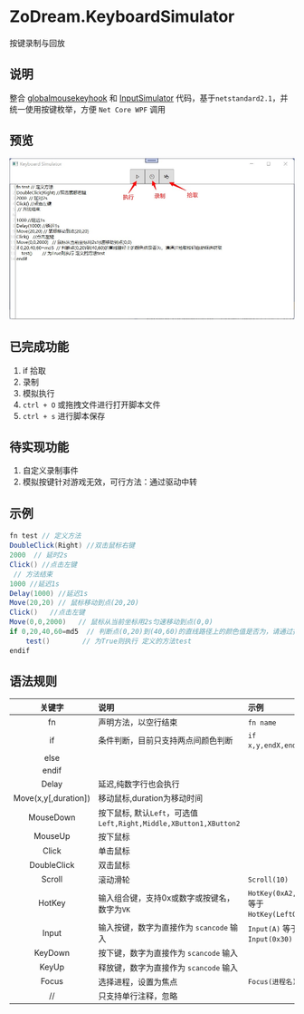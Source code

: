 # ZoDream.KeyboardSimulator
 按键录制与回放

 ## 说明

 整合 [globalmousekeyhook](https://github.com/gmamaladze/globalmousekeyhook) 和 [InputSimulator](https://github.com/michaelnoonan/inputsimulator)  代码，基于`netstandard2.1`，并统一使用按键枚举，方便 `Net Core WPF` 调用

 ## 预览

 ![ZoDream.KeyboardSimulator](screen/1.jpg)

 ## 已完成功能

1. if 拾取
2. 录制
3. 模拟执行
4. `ctrl + O` 或拖拽文件进行打开脚本文件
5. `ctrl + s` 进行脚本保存

## 待实现功能

1. 自定义录制事件
2. 模拟按键针对游戏无效，可行方法：通过驱动中转

## 示例

```c#
fn test // 定义方法
DoubleClick(Right) //双击鼠标右键
2000  // 延时2s
Click() //点击左键
 // 方法结束
1000 //延迟1s
Delay(1000) //延迟1s
Move(20,20) // 鼠标移动到点(20,20)
Click()   //点击左键
Move(0,0,2000)   // 鼠标从当前坐标用2s匀速移动到点(0,0)
if 0,20,40,60=md5  // 判断点(0,20)到(40,60)的直线路径上的颜色值是否为，请通过拾取按钮自动框选获取
    test()        // 为True则执行 定义的方法test
endif

```

## 语法规则

|关键字|说明|示例|
|:--:|:--|:--|
|fn|声明方法，以空行结束|`fn name`|
|if|条件判断，目前只支持两点间颜色判断|`if x,y,endX,endY=hash`|
|else||
|endif||
|Delay|延迟,纯数字行也会执行|
|Move(x,y[,duration])|移动鼠标,duration为移动时间||
|MouseDown|按下鼠标, 默认`Left`，可选值`Left,Right,Middle,XButton1,XButton2`||
|MouseUp|按下鼠标||
|Click|单击鼠标||
|DoubleClick|双击鼠标||
|Scroll|滚动滑轮|`Scroll(10)`|
|HotKey|输入组合键，支持0x或数字或按键名，数字为`VK`|`HotKey(0xA2,0x41)` 等于`HotKey(LeftCtrl,A)` |
|Input|输入按键，数字为直接作为 `scancode` 输入|`Input(A)` 等于 `Input(0x30)`|
|KeyDown|按下键，数字为直接作为 `scancode` 输入||
|KeyUp|释放键，数字为直接作为 `scancode` 输入||
|Focus|选择进程，设置为焦点|`Focus(进程名)`|
|//|只支持单行注释，忽略||